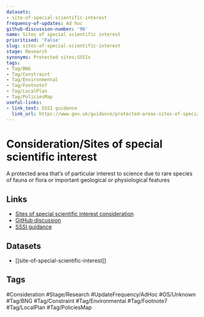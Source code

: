 ```yaml
---
datasets:
- site-of-special-scientific-interest
frequency-of-updates: Ad hoc
github-discussion-number: '96'
name: Sites of special scientific interest
prioritised: 'False'
slug: sites-of-special-scientific-interest
stage: Research
synonyms: Protected sites;SSSIs
tags:
- Tag/BNG
- Tag/Constraint
- Tag/Environmental
- Tag/Footnote7
- Tag/LocalPlan
- Tag/PoliciesMap
useful-links:
- link_text: SSSI guidance
  link_url: https://www.gov.uk/guidance/protected-areas-sites-of-special-scientific-interest
---
```


# Consideration/Sites of special scientific interest

A protected area that’s of particular interest to science due to rare species of fauna or flora or important geological or physiological features

## Links

* [Sites of special scientific interest consideration](https://design.planning.data.gov.uk/planning-consideration/sites-of-special-scientific-interest)
* [GitHub discussion](https://github.com/digital-land/data-standards-backlog/discussions/96)
* [SSSI guidance](https://www.gov.uk/guidance/protected-areas-sites-of-special-scientific-interest)

## Datasets

* [[site-of-special-scientific-interest]]

## Tags

#Consideration #Stage/Research #UpdateFrequency/AdHoc #OS/Unknown #Tag/BNG #Tag/Constraint #Tag/Environmental #Tag/Footnote7 #Tag/LocalPlan #Tag/PoliciesMap